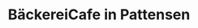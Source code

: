 ---
title: "BäckereiCafe in Pattensen"
url: /pattensen/baeckereicafe-in-pattensen-johann-koch-strasse/
shop: Bäckerei
---